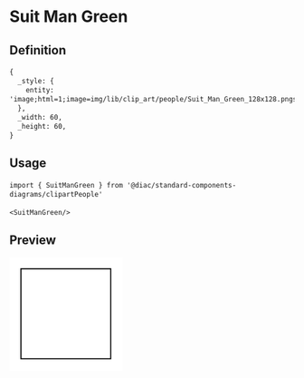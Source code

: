 # Suit Man Green

## Definition

```
{
  _style: { 
    entity: 'image;html=1;image=img/lib/clip_art/people/Suit_Man_Green_128x128.pngstrokeColor=none;',
  },
  _width: 60,
  _height: 60,
}
```

## Usage

```
import { SuitManGreen } from '@diac/standard-components-diagrams/clipartPeople'

<SuitManGreen/>
```

## Preview

<img src="./suit-man-green.png" width="200"/>

